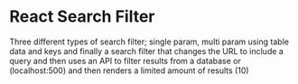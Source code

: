 # React Search Filter

Three different types of search filter; single param, multi param using table data and keys and finally a search filter that changes the URL to include a query and then uses an API to filter results from a database or (localhost:500) and then renders a limited amount of results (10)

